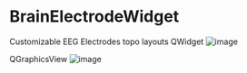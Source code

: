 # BrainElectrodeWidget
Customizable EEG Electrodes topo layouts
QWidget
![image](https://github.com/user-attachments/assets/3b9b35ff-1aaf-45a9-bd6b-b2a1e32eb534)

QGraphicsView
![image](https://github.com/user-attachments/assets/2b709657-8281-45b0-ad2d-b273fac06b6a)
